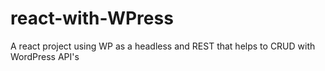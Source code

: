 # react-with-WPress
A react project using WP as a headless and REST that helps to CRUD with WordPress API's
